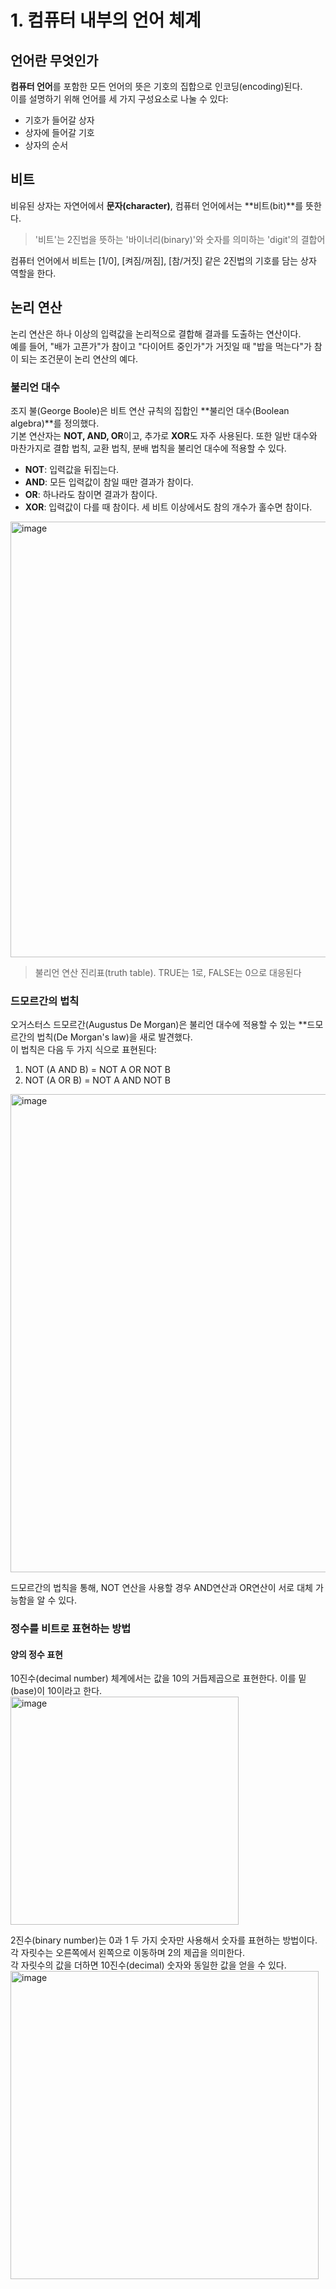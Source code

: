 # 1. 컴퓨터 내부의 언어 체계

## 언어란 무엇인가
**컴퓨터 언어**를 포함한 모든 언어의 뜻은 기호의 집합으로 인코딩(encoding)된다.<br>
이를 설명하기 위해 언어를 세 가지 구성요소로 나눌 수 있다:
- 기호가 들어갈 상자
- 상자에 들어갈 기호
- 상자의 순서


## 비트
비유된 상자는 자연어에서 **문자(character)**, 컴퓨터 언어에서는 **비트(bit)**를 뜻한다.  
> '비트'는 2진법을 뜻하는 '바이너리(binary)'와 숫자를 의미하는 'digit'의 결합어

컴퓨터 언어에서 비트는 [1/0], [켜짐/꺼짐], [참/거짓] 같은 2진법의 기호를 담는 상자 역할을 한다.

## 논리 연산
논리 연산은 하나 이상의 입력값을 논리적으로 결합해 결과를 도출하는 연산이다. <br>
예를 들어, "배가 고픈가"가 참이고 "다이어트 중인가"가 거짓일 때 "밥을 먹는다"가 참이 되는 조건문이 논리 연산의 예다.

### 불리언 대수
조지 불(George Boole)은 비트 연산 규칙의 집합인 **불리언 대수(Boolean algebra)**를 정의했다.<br>
기본 연산자는 **NOT, AND, OR**이고, 추가로 **XOR**도 자주 사용된다. 또한 일반 대수와 마찬가지로 결합 법칙, 교환 법칙, 분배 법칙을 불리언 대수에 적용할 수 있다.

- **NOT**: 입력값을 뒤집는다.
- **AND**: 모든 입력값이 참일 때만 결과가 참이다.
- **OR**: 하나라도 참이면 결과가 참이다.
- **XOR**: 입력값이 다를 때 참이다. 세 비트 이상에서도 참의 개수가 홀수면 참이다.


<img width="697" alt="image" src="https://github.com/user-attachments/assets/23a1972e-5799-4ec5-95d4-f6622ec4f978" />

> 불리언 연산 진리표(truth table). TRUE는 1로, FALSE는 0으로 대응된다

### 드모르간의 법칙
오거스터스 드모르간(Augustus De Morgan)은 불리언 대수에 적용할 수 있는 **드모르간의 법칙(De Morgan's law)을 새로 발견했다.<br>
이 법칙은 다음 두 가지 식으로 표현된다:
1. NOT (A AND B) = NOT A OR NOT B
2. NOT (A OR B) = NOT A AND NOT B
<img width="765" alt="image" src="https://github.com/user-attachments/assets/8dd4b8f4-4fdb-4db2-9af6-5d3f4a0bb90e" />

드모르간의 법칙을 통해, NOT 연산을 사용할 경우 AND연산과 OR연산이 서로 대체 가능함을 알 수 있다.

### 정수를 비트로 표현하는 방법

#### 양의 정수 표현
10진수(decimal number) 체계에서는 값을 10의 거듭제곱으로 표현한다. 이를 밑(base)이 10이라고 한다.  
<img width="365" alt="image" src="https://github.com/user-attachments/assets/1ced2c3c-bf96-4f2c-acf4-42f926e69bcb" />

2진수(binary number)는 0과 1 두 가지 숫자만 사용해서 숫자를 표현하는 방법이다.<br>
각 자릿수는 오른쪽에서 왼쪽으로 이동하며 2의 제곱을 의미한다.<br>
각 자릿수의 값을 더하면 10진수(decimal) 숫자와 동일한 값을 얻을 수 있다.
<img width="493" alt="image" src="https://github.com/user-attachments/assets/13c65dc0-e7a3-427a-bbee-6d25dde131bb" />



